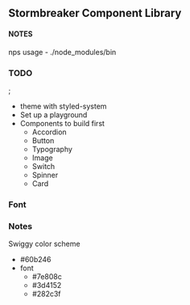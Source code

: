 ## Stormbreaker Component Library

#### NOTES

nps usage - ./node_modules/bin

### TODO

;

-   theme with styled-system
-   Set up a playground
-   Components to build first
    -   Accordion
    -   Button
    -   Typography
    -   Image
    -   Switch
    -   Spinner
    -   Card

### Font

<link href="https://fonts.googleapis.com/css?family=Nunito:300,400,700" rel="stylesheet">

### Notes

Swiggy color scheme

-   #60b246
-   font
    -   #7e808c
    -   #3d4152
    -   #282c3f

